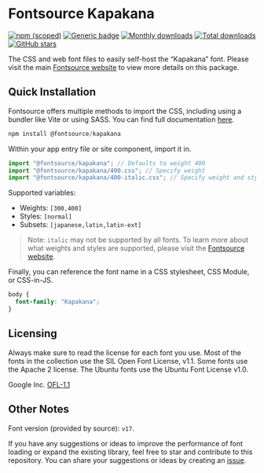 # Fontsource Kapakana

[![npm (scoped)](https://img.shields.io/npm/v/@fontsource/kapakana?color=brightgreen)](https://www.npmjs.com/package/@fontsource/kapakana) [![Generic badge](https://img.shields.io/badge/fontsource-passing-brightgreen)](https://github.com/fontsource/fontsource) [![Monthly downloads](https://badgen.net/npm/dm/@fontsource/kapakana)](https://github.com/fontsource/fontsource) [![Total downloads](https://badgen.net/npm/dt/@fontsource/kapakana)](https://github.com/fontsource/fontsource) [![GitHub stars](https://img.shields.io/github/stars/fontsource/fontsource.svg?style=social&label=Star)](https://github.com/fontsource/fontsource/stargazers)

The CSS and web font files to easily self-host the “Kapakana” font. Please visit the main [Fontsource website](https://fontsource.org/fonts/kapakana) to view more details on this package.

## Quick Installation

Fontsource offers multiple methods to import the CSS, including using a bundler like Vite or using SASS. You can find full documentation [here](https://fontsource.org/docs/getting-started/introduction).

```javascript
npm install @fontsource/kapakana
```

Within your app entry file or site component, import it in.

```javascript
import "@fontsource/kapakana"; // Defaults to weight 400
import "@fontsource/kapakana/400.css"; // Specify weight
import "@fontsource/kapakana/400-italic.css"; // Specify weight and style
```

Supported variables:
- Weights: `[300,400]`
- Styles: `[normal]`
- Subsets: `[japanese,latin,latin-ext]`

> Note: `italic` may not be supported by all fonts. To learn more about what weights and styles are supported, please visit the [Fontsource website](https://fontsource.org/fonts/kapakana).

Finally, you can reference the font name in a CSS stylesheet, CSS Module, or CSS-in-JS.

```css
body {
  font-family: "Kapakana";
}
```

## Licensing
Always make sure to read the license for each font you use. Most of the fonts in the collection use the SIL Open Font License, v1.1. Some fonts use the Apache 2 license. The Ubuntu fonts use the Ubuntu Font License v1.0.

Google Inc.
[OFL-1.1](http://scripts.sil.org/OFL)

## Other Notes
Font version (provided by source): `v17`.

If you have any suggestions or ideas to improve the performance of font loading or expand the existing library, feel free to star and contribute to this repository. You can share your suggestions or ideas by creating an [issue](https://github.com/fontsource/fontsource/issues).